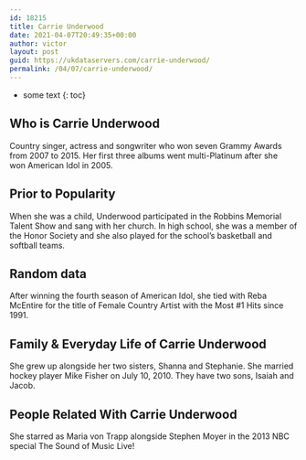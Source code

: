```yaml
---
id: 18215
title: Carrie Underwood
date: 2021-04-07T20:49:35+00:00
author: victor
layout: post
guid: https://ukdataservers.com/carrie-underwood/
permalink: /04/07/carrie-underwood/
---
```


* some text
{: toc}


## Who is Carrie Underwood



Country singer, actress and songwriter who won seven Grammy Awards from 2007 to 2015. Her first three albums went multi-Platinum after she won American Idol in 2005. 

                
                
                
## Prior to Popularity



When she was a child, Underwood participated in the Robbins Memorial Talent Show and sang with her church. In high school, she was a member of the Honor Society and she also played for the school&#8217;s basketball and softball teams. 

                
                
                
## Random data



After winning the fourth season of American Idol, she tied with Reba McEntire for the title of Female Country Artist with the Most #1 Hits since 1991. 

                
                
                
## Family & Everyday Life of Carrie Underwood



She grew up alongside her two sisters, Shanna and Stephanie. She married hockey player Mike Fisher on July 10, 2010. They have two sons, Isaiah and Jacob.  

                
                
                
## People Related With Carrie Underwood



She starred as Maria von Trapp alongside Stephen Moyer in the 2013 NBC special The Sound of Music Live! 

                
              
            
          
          
          